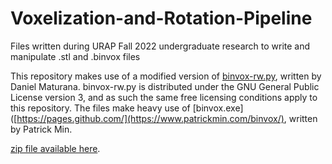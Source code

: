 # Voxelization-and-Rotation-Pipeline
Files written during URAP Fall 2022 undergraduate research to write and manipulate .stl and .binvox files

This repository makes use of a modified version of [binvox-rw.py](https://github.com/dimatura/binvox-rw-py), written by Daniel Maturana. binvox-rw.py is distributed under the GNU General Public License version 3, and as such the same free licensing conditions apply to this repository. The files make heavy use of [binvox.exe]([https://pages.github.com/](https://www.patrickmin.com/binvox/), written by Patrick Min.


[zip file available here](https://drive.google.com/file/d/1-bseR4zTYHT2zh2KbWSopdii4zhiohde/view?usp=sharing). 
